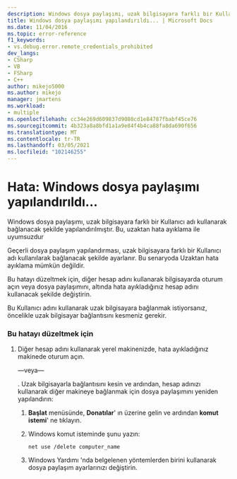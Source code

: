 ```yaml
---
description: Windows dosya paylaşımı, uzak bilgisayara farklı bir Kullanıcı adı kullanarak bağlanacak şekilde yapılandırılmıştır.
title: Windows dosya paylaşımı yapılandırıldı... | Microsoft Docs
ms.date: 11/04/2016
ms.topic: error-reference
f1_keywords:
- vs.debug.error.remote_credentials_prohibited
dev_langs:
- CSharp
- VB
- FSharp
- C++
author: mikejo5000
ms.author: mikejo
manager: jmartens
ms.workload:
- multiple
ms.openlocfilehash: cc34e269d609837d9080cd1e84787fbabf45ce76
ms.sourcegitcommit: 4b323a8a8bfd1a1a9e84f4b4ca88fa8da690f656
ms.translationtype: MT
ms.contentlocale: tr-TR
ms.lasthandoff: 03/05/2021
ms.locfileid: "102146255"
---
```

# <a name="error-windows-file-sharing-has-been-configured"></a>Hata: Windows dosya paylaşımı yapılandırıldı...
Windows dosya paylaşımı, uzak bilgisayara farklı bir Kullanıcı adı kullanarak bağlanacak şekilde yapılandırılmıştır. Bu, uzaktan hata ayıklama ile uyumsuzdur

 Geçerli dosya paylaşım yapılandırması, uzak bilgisayara farklı bir Kullanıcı adı kullanılarak bağlanacak şekilde ayarlanır. Bu senaryoda Uzaktan hata ayıklama mümkün değildir.

 Bu hatayı düzeltmek için, diğer hesap adını kullanarak bilgisayarda oturum açın veya dosya paylaşımını, altında hata ayıkladığınız hesap adını kullanacak şekilde değiştirin.

 Bu Kullanıcı adını kullanarak uzak bilgisayara bağlanmak istiyorsanız, öncelikle uzak bilgisayar bağlantısını kesmeniz gerekir.

### <a name="to-correct-this-error"></a>Bu hatayı düzeltmek için

1. Diğer hesap adını kullanarak yerel makinenizde, hata ayıkladığınız makinede oturum açın.

     —veya—

     . Uzak bilgisayarla bağlantısını kesin ve ardından, hesap adınızı kullanarak diğer makineye bağlanmak için dosya paylaşımını yeniden yapılandırın:

    1. **Başlat** menüsünde, **Donatılar**' ın üzerine gelin ve ardından **komut istemi**' ne tıklayın.

    2. Windows komut isteminde şunu yazın:

         `net use /delete computer_name`

    3. Windows Yardımı 'nda belgelenen yöntemlerden birini kullanarak dosya paylaşım ayarlarınızı değiştirin.
